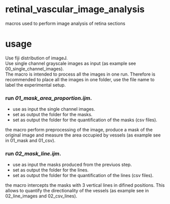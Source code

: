 # retinal_vascular_image_analysis
macros used to perform image analysis of retina sections

# usage
Use fiji distribution of imageJ.  
Use single channel grayscale images as input (as example see 00_single_channel_images).  
The macro is intended to process all the images in one run. Therefore is recommended to place all the images in one folder, use the file name to label the experimental setup.

### run *01_mask_area_proportion.ijm*.
- use as input the single channel images.
- set as output the folder for the masks.
- set as output the folder for the quantification of the masks (csv files).

the macro perform preprocessing of the image, produce a mask of the original image and measure the area occupied by vessels (as example see in 01_mask and 01_csv).

### run *02_mask_line.ijm*.
- use as input the masks produced from the previuos step.
- set as output the folder for the lines.
- set as output the folder for the quantification of the lines (csv files).

the macro intercepts the masks with 3 vertical lines in difined positions. This allows to quantify the directionality of the vessels (as example see in 02_line_images and 02_csv_lines).
